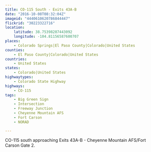 ```yaml
---
title: CO-115 South - Exits 43A-B
date: "2016-10-08T08:32:04Z"
imageid: "4440610620786844447"
flickrid: "30223322716"
location:
    latitude: 38.75398287443092
    longitude: -104.81156587600707
places:
    - Colorado Springs|El Paso County|Colorado|United States
counties:
    - El Paso County|Colorado|United States
countries:
    - United States
states:
    - Colorado|United States
highwaytypes:
    - Colorado State Highway
highways:
    - CO-115
tags:
    - Big Green Sign
    - Intersection
    - Freeway Junction
    - Cheyenne Mountain AFS
    - Fort Carson
    - NORAD

---
```

CO-115 south approaching Exits 43A-B - Cheyenne Mountain AFS/Fort Carson Gate 2.